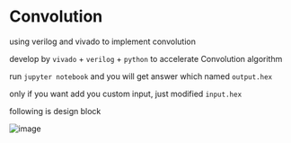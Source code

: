 # Convolution
using verilog and vivado to implement convolution


develop by `vivado` + `verilog` + `python` to accelerate Convolution algorithm

run `jupyter notebook` and you will get answer which named `output.hex`

only if you want add you custom input, just modified `input.hex`

following is design block

![image](https://user-images.githubusercontent.com/38983968/60420130-8d490880-9c19-11e9-87c2-f96d9b79fe1c.png)


